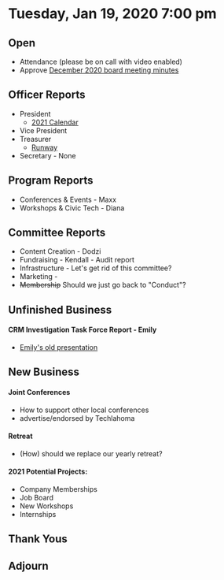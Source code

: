 
# Tuesday, Jan 19, 2020 7:00 pm

## Open

- Attendance (please be on call with video enabled)
- Approve [December 2020 board meeting minutes](https://github.com/techlahoma/board_meetings/blob/master/2020/12_december_minutes.md)

## Officer Reports

- President
  - [2021 Calendar](https://docs.google.com/document/d/1xLEzSrZdUKeqlk-wMavdVG8gS-GwANfvHU5g6umFBfM/edit?usp=sharing)
- Vice President
- Treasurer 
  - [Runway](https://docs.google.com/spreadsheets/d/1re21C41a4cPuzVJAsDvooOWNAMjTX10gg8Ue9K0-CGE/edit#gid=688400469)
- Secretary - None

## Program Reports

- Conferences & Events - Maxx
- Workshops & Civic Tech - Diana

## Committee Reports

- Content Creation - Dodzi
- Fundraising - Kendall - Audit report
- Infrastructure - Let's get rid of this committee?
- Marketing - 
- ~~Membership~~ Should we just go back to "Conduct"?

## Unfinished Business

#### CRM Investigation Task Force Report - Emily
 - [Emily's old presentation](https://docs.google.com/document/d/1E56Pi3kk3MBDlXA94zPxmkGTvOYV5UHIOU1PFGik13c/edit?usp=sharing)

## New Business

#### Joint Conferences
 - How to support other local conferences
 - advertise/endorsed by Techlahoma

#### Retreat
 - (How) should we replace our yearly retreat?

#### 2021 Potential Projects:
 - Company Memberships
 - Job Board
 - New Workshops
 - Internships
 
## Thank Yous

## Adjourn
